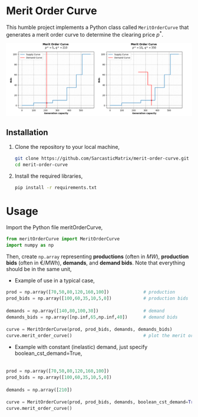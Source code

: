 # Merit Order Curve

This humble project implements a Python class called `MeritOrderCurve` that generates a merit order curve to determine the clearing price $p^*$.

<img src="Image.png" alt="image">

## Installation

1. Clone the repository to your local machine,
   ```bash
   git clone https://github.com/SarcasticMatrix/merit-order-curve.git
   cd merit-order-curve
   ```

2. Install the required libraries,
   ```bash
   pip install -r requirements.txt
   ```

# Usage

Import the Python file meritOrderCurve,
```python
from meritOrderCurve import MeritOrderCurve
import numpy as np
```
Then, create `np.array` representing **productions** (often in $MW$), **production bids** (often in $€/MWh$), **demands**, and **demand bids**. Note that everything should be in the same unit,

- Example of use in a typical case, 
```python
prod = np.array([70,50,80,120,160,100])             # production
prod_bids = np.array([100,60,35,10,5,0])            # production bids

demands = np.array([140,80,100,30])                 # demand
demands_bids = np.array([np.inf,65,np.inf,40])      # demand bids

curve = MeritOrderCurve(prod, prod_bids, demands, demands_bids)
curve.merit_order_curve()                           # plot the merit order curve
```

- Example with constant (inelastic) demand, just specify boolean_cst_demand=True,
```python

prod = np.array([70,50,80,120,160,100])
prod_bids = np.array([100,60,35,10,5,0])

demands = np.array([210])

curve = MeritOrderCurve(prod, prod_bids, demands, boolean_cst_demand=True)
curve.merit_order_curve()
```